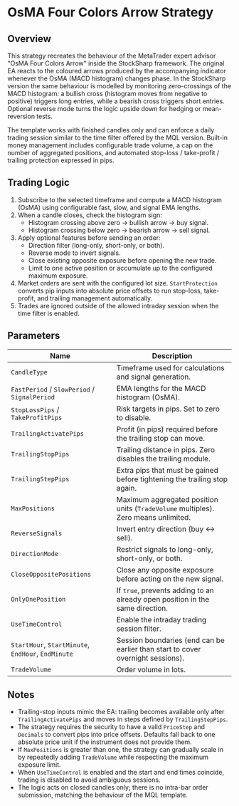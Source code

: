 # OsMA Four Colors Arrow Strategy

## Overview

This strategy recreates the behaviour of the MetaTrader expert advisor "OsMA Four Colors Arrow" inside the StockSharp framework. The original EA reacts to the coloured arrows produced by the accompanying indicator whenever the OsMA (MACD histogram) changes phase. In the StockSharp version the same behaviour is modelled by monitoring zero-crossings of the MACD histogram: a bullish cross (histogram moves from negative to positive) triggers long entries, while a bearish cross triggers short entries. Optional reverse mode turns the logic upside down for hedging or mean-reversion tests.

The template works with finished candles only and can enforce a daily trading session similar to the time filter offered by the MQL version. Built-in money management includes configurable trade volume, a cap on the number of aggregated positions, and automated stop-loss / take-profit / trailing protection expressed in pips.

## Trading Logic

1. Subscribe to the selected timeframe and compute a MACD histogram (OsMA) using configurable fast, slow, and signal EMA lengths.
2. When a candle closes, check the histogram sign:
   - Histogram crossing above zero → bullish arrow → buy signal.
   - Histogram crossing below zero → bearish arrow → sell signal.
3. Apply optional features before sending an order:
   - Direction filter (long-only, short-only, or both).
   - Reverse mode to invert signals.
   - Close existing opposite exposure before opening the new trade.
   - Limit to one active position or accumulate up to the configured maximum exposure.
4. Market orders are sent with the configured lot size. `StartProtection` converts pip inputs into absolute price offsets to run stop-loss, take-profit, and trailing management automatically.
5. Trades are ignored outside of the allowed intraday session when the time filter is enabled.

## Parameters

| Name | Description |
| ---- | ----------- |
| `CandleType` | Timeframe used for calculations and signal generation. |
| `FastPeriod` / `SlowPeriod` / `SignalPeriod` | EMA lengths for the MACD histogram (OsMA). |
| `StopLossPips` / `TakeProfitPips` | Risk targets in pips. Set to zero to disable. |
| `TrailingActivatePips` | Profit (in pips) required before the trailing stop can move. |
| `TrailingStopPips` | Trailing distance in pips. Zero disables the trailing module. |
| `TrailingStepPips` | Extra pips that must be gained before tightening the trailing stop again. |
| `MaxPositions` | Maximum aggregated position units (`TradeVolume` multiples). Zero means unlimited. |
| `ReverseSignals` | Invert entry direction (buy ↔ sell). |
| `DirectionMode` | Restrict signals to long-only, short-only, or both. |
| `CloseOppositePositions` | Close any opposite exposure before acting on the new signal. |
| `OnlyOnePosition` | If `true`, prevents adding to an already open position in the same direction. |
| `UseTimeControl` | Enable the intraday trading session filter. |
| `StartHour`, `StartMinute`, `EndHour`, `EndMinute` | Session boundaries (end can be earlier than start to cover overnight sessions). |
| `TradeVolume` | Order volume in lots. |

## Notes

- Trailing-stop inputs mimic the EA: trailing becomes available only after `TrailingActivatePips` and moves in steps defined by `TrailingStepPips`.
- The strategy requires the security to have a valid `PriceStep` and `Decimals` to convert pips into price offsets. Defaults fall back to one absolute price unit if the instrument does not provide them.
- If `MaxPositions` is greater than one, the strategy can gradually scale in by repeatedly adding `TradeVolume` while respecting the maximum exposure limit.
- When `UseTimeControl` is enabled and the start and end times coincide, trading is disabled to avoid ambiguous sessions.
- The logic acts on closed candles only; there is no intra-bar order submission, matching the behaviour of the MQL template.
